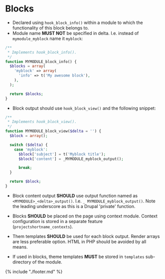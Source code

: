 # Blocks

* Declared using `hook_block_info()` within a module to which the functionality of this block belongs to.
* Module name **MUST NOT** be specified in delta. I.e. instead of `mymodule_myblock` name it `myblock`:

```php
/**
 * Implements hook_block_info().
 */
function MYMODULE_block_info() {
  $blocks = array(
    'myblock' => array(
      'info' => t('My awesome block'),
    ),
  );

  return $blocks;
}
```

* Block output should use `hook_block_view()` and the following snippet:

```php
/**
 * Implements hook_block_view().
 */
function MYMODULE_block_view($delta = '') {
  $block = array();

  switch ($delta) {
    case 'myblock':
      $block['subject'] = t('Myblock title');
      $block['content'] = _MYMODULE_myblock_output();

      break;
  }

  return $block;
}
```

* Block content output **SHOULD** use output function named as `<MYMODULE>_<delta>_output()`. I.e. `_ MYMODULE_myblock_output()`. Note the leading underscore as this is a Drupal 'private' function.

* Blocks **SHOULD** be placed on the page using context module. Context configuration is stored in a separate feature (`projectshortname_contexts`).

* Them templates **SHOULD** be used for each block output. Render arrays are less preferable option. HTML in PHP should be avoided by all means.

* If used in blocks, theme templates **MUST** be stored in `templates` sub-directory of the module.

{% include "./footer.md" %}

